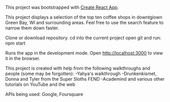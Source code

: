 This project was bootstrapped with [Create React App](https://github.com/facebook/create-react-app).

This project displays a selection of the top ten coffee shops in downtgiown Green Bay, WI and surrounding areas. Feel free to use the search feature to narrow them down faster.

Clone or download repository.
cd into the current project
open git and run: npm start

Runs the app in the development mode.
Open [http://localhost:3000](http://localhost:3000) to view it in the browser.

This project is created with help from the following walkthroughs and people (some may be forgotten):
	-Yahya's walkthrough
	-Drunkenkismet, Donna and Tyler from the Super Sloths FEND
	-Academind and various other tutorials on YouTube and the web

APIs being used: Google, Foursquare